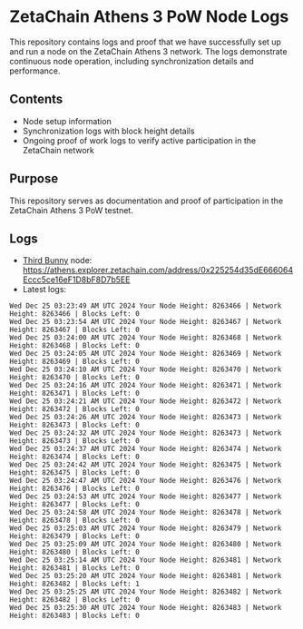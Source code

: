 # ZetaChain Athens 3 PoW Node Logs
This repository contains logs and proof that we have successfully set up and run a node on the ZetaChain Athens 3 network. The logs demonstrate continuous node operation, including synchronization details and performance.

## Contents
- Node setup information
- Synchronization logs with block height details
- Ongoing proof of work logs to verify active participation in the ZetaChain network

## Purpose
This repository serves as documentation and proof of participation in the ZetaChain Athens 3 PoW testnet.

## Logs

- [Third Bunny](https://thirdbunny.xyz/) node: https://athens.explorer.zetachain.com/address/0x225254d35dE666064Eccc5ce16eF1D8bF8D7b5EE
- Latest logs:
```
Wed Dec 25 03:23:49 AM UTC 2024 Your Node Height: 8263466 | Network Height: 8263466 | Blocks Left: 0
Wed Dec 25 03:23:54 AM UTC 2024 Your Node Height: 8263467 | Network Height: 8263467 | Blocks Left: 0
Wed Dec 25 03:24:00 AM UTC 2024 Your Node Height: 8263468 | Network Height: 8263468 | Blocks Left: 0
Wed Dec 25 03:24:05 AM UTC 2024 Your Node Height: 8263469 | Network Height: 8263469 | Blocks Left: 0
Wed Dec 25 03:24:10 AM UTC 2024 Your Node Height: 8263470 | Network Height: 8263470 | Blocks Left: 0
Wed Dec 25 03:24:16 AM UTC 2024 Your Node Height: 8263471 | Network Height: 8263471 | Blocks Left: 0
Wed Dec 25 03:24:21 AM UTC 2024 Your Node Height: 8263472 | Network Height: 8263472 | Blocks Left: 0
Wed Dec 25 03:24:26 AM UTC 2024 Your Node Height: 8263473 | Network Height: 8263473 | Blocks Left: 0
Wed Dec 25 03:24:32 AM UTC 2024 Your Node Height: 8263473 | Network Height: 8263473 | Blocks Left: 0
Wed Dec 25 03:24:37 AM UTC 2024 Your Node Height: 8263474 | Network Height: 8263474 | Blocks Left: 0
Wed Dec 25 03:24:42 AM UTC 2024 Your Node Height: 8263475 | Network Height: 8263475 | Blocks Left: 0
Wed Dec 25 03:24:47 AM UTC 2024 Your Node Height: 8263476 | Network Height: 8263476 | Blocks Left: 0
Wed Dec 25 03:24:53 AM UTC 2024 Your Node Height: 8263477 | Network Height: 8263477 | Blocks Left: 0
Wed Dec 25 03:24:58 AM UTC 2024 Your Node Height: 8263478 | Network Height: 8263478 | Blocks Left: 0
Wed Dec 25 03:25:03 AM UTC 2024 Your Node Height: 8263479 | Network Height: 8263479 | Blocks Left: 0
Wed Dec 25 03:25:09 AM UTC 2024 Your Node Height: 8263480 | Network Height: 8263480 | Blocks Left: 0
Wed Dec 25 03:25:14 AM UTC 2024 Your Node Height: 8263481 | Network Height: 8263481 | Blocks Left: 0
Wed Dec 25 03:25:20 AM UTC 2024 Your Node Height: 8263481 | Network Height: 8263482 | Blocks Left: 1
Wed Dec 25 03:25:25 AM UTC 2024 Your Node Height: 8263482 | Network Height: 8263482 | Blocks Left: 0
Wed Dec 25 03:25:30 AM UTC 2024 Your Node Height: 8263483 | Network Height: 8263483 | Blocks Left: 0
```
